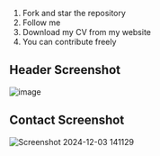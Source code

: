 1. Fork and star the repository
2. Follow me
3. Download my CV from my website 
4. You can contribute freely

## Header Screenshot 

![image](https://github.com/user-attachments/assets/431b545b-947f-4afa-92ee-2cd54b90a178)

## Contact Screenshot 

![Screenshot 2024-12-03 141129](https://github.com/user-attachments/assets/7d17ecc2-935b-4b2c-9e7f-05bea8faca7b)
